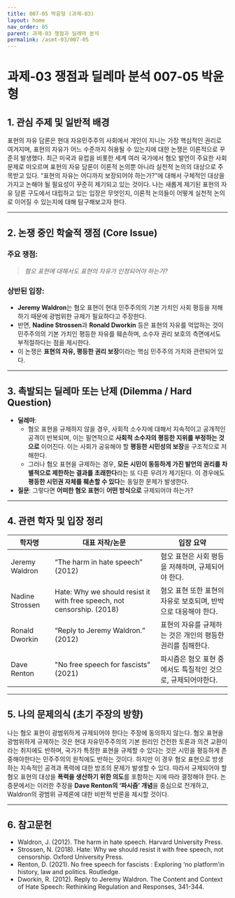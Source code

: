 ```yaml
---
title: 007-05 박윤형 (과제-03)
layout: home
nav_order: 05
parent: 과제-03 쟁점과 딜레마 분석
permalink: /asmt-03/007-05
---
```


# 과제-03 쟁점과 딜레마 분석 007-05 박윤형 

## 1. 관심 주제 및 일반적 배경

표현의 자유 담론은 현대 자유민주주의 사회에서 개인이 지니는 가장 핵심적인 권리로 여겨지며, 표현의 자유가 어느 수준까지 허용될 수 있는지에 대한 논쟁은 이론적으로 꾸준히 발생했다. 최근 미국과 유럽을 비롯한 세계 여러 국가에서 혐오 발언이 주요한 사회 문제로 떠오르며 표현의 자유 담론이 이론적 논의뿐 아니라 실천적 논의의 대상으로 주목받고 있다. “표현의 자유는 어디까지 보장되어야 하는가?”에 대해서 구체적인 대상을 가지고 논해야 될 필요성이 꾸준히 제기되고 있는 것이다. 나는 새롭게 제기된 표현의 자유 담론 구도에서 대립하고 있는 입장은 무엇인지, 이론적 논의들이 어떻게 실천적 논의로 이어질 수 있는지에 대해 탐구해보고자 한다.

---

## 2. 논쟁 중인 학술적 쟁점 (Core Issue)

### 주요 쟁점:  

> *혐오 표현에 대해서도 표현의 자유가 인정되어야 하는가?*

### 상반된 입장:
- **Jeremy Waldron**는 혐오 표현이 현대 민주주의의 기본 가치인 사회 평등을 저해하기 때문에 광범위한 규제가 필요하다고 주장한다.
- 반면, **Nadine Strossen**과 **Ronald Dworkin** 등은 표현의 자유를 억압하는 것이 민주주의의 기본 가치인 평등한 자유를 훼손하며, 소수자 권리 보호의 측면에서도 부적절하다는 점을 제시한다.
- 이 논쟁은 **표현의 자유, 평등한 권리 보장**이라는 핵심 민주주의 가치와 관련되어 있다.

---

## 3. 촉발되는 딜레마 또는 난제 (Dilemma / Hard Question)

- **딜레마**: 
  - 혐오 표현을 규제하지 않을 경우, 사회적 소수자에 대해서 지속적이고 공개적인 공격이 반복되며, 이는 필연적으로 **사회적 소수자의 평등한 지위를 부정하는 것으로** 이어진다. 이는 사회가 공유해야 할 **평등한 시민성의 보장**을 구조적으로 저해한다.  
  - 그러나 혐오 표현을 규제하는 경우, **모든 시민이 동등하게 가진 발언의 권리를 차별적으로 제한하는 결과를 초래한다**라는 또 다른 우려가 제기된다. 이 경우에도 **평등한 시민권 자체를 훼손할 수 있다**는 동일한 문제가 발생한다.
- **질문**: 그렇다면 **어떠한 혐오 표현**이 **어떤 방식으로** 규제되어야 하는가?

---

## 4. 관련 학자 및 입장 정리

| 학자명             | 대표 저작/논문                                   | 입장 요약 |
|--------------------|---------------------------------------------------|-----------|
| Jeremy Waldron | “The harm in hate speech” (2012)| 혐오 표현은 사회 평등을 저해하며, 규제되어야 한다. |
| Nadine Strossen |  Hate: Why we should resist it with free speech, not censorship. (2018)                      | 혐오 표현 또한 표현의 자유로 보호되며, 반박으로 대응해야 한다. |
| Ronald Dworkin | “Reply to Jeremy Waldron.” (2012) | 표현의 자유를 규제하는 것은 개인의 평등한 권리를 침해한다. |
| Dave Renton | "No free speech for fascists" (2021) | 파시즘은 혐오 표현 중에서도 특질적인 것으로, 규제되어야한다. |

---

## 5. 나의 문제의식 (초기 주장의 방향)

나는 혐오 표현이 광범위하게 규제되어야 한다는 주장에 동의하지 않는다. 혐오 표현을 광범위하게 규제하는 것은 현대 자유민주주의의 기본 원리인 건전한 토론과 의견 교환이라는 취지에도 반하며, 국가가 특정한 표현을 규제할 수 있다는 것은 시민을 평등하게 존중해야한다는 민주주의의 원칙에도 반하는 것이다. 하지만 이 경우 혐오 표현으로 방생하는 지속적인 공격과 폭력에 대한 방조의 문제가 발생할 수 있다. 따라서 규제되어야 할 혐오 표현의 대상을 **폭력을 생산하기 위한 의도**를 포함하는 지에 따라 결정해야 한다. 논증문에서는 이러한 주장을 **Dave Renton의 ‘파시즘’ 개념**을 중심으로 전개하고, Waldron의 광범위 규제론에 대한 비판적 반론을 제시할 것이다.

---

## 6. 참고문헌

- Waldron, J. (2012). The harm in hate speech. Harvard University Press. 
- Strossen, N. (2018). Hate: Why we should resist it with free speech, not censorship. Oxford University Press.  
- Renton, D. (2021). No free speech for fascists : Exploring ‘no platform’in history, law and politics. Routledge.
- Dworkin, R. (2012). Reply to Jeremy Waldron. The Content and Context of Hate Speech: Rethinking Regulation and Responses, 341-344.  

